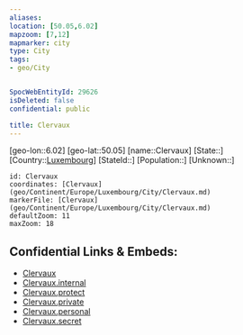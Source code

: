 ```yaml
---
aliases: 
location: [50.05,6.02]
mapzoom: [7,12] 
mapmarker: city 
type: City
tags:
- geo/City


SpocWebEntityId: 29626
isDeleted: false
confidential: public

title: Clervaux
---
```

[geo-lon::6.02]
[geo-lat::50.05]
[name::Clervaux]
[State::]
[Country::[Luxembourg](geo/Continent/Europe/Luxembourg.md)]
[StateId::]
[Population::]
[Unknown::]


```leaflet
id: Clervaux
coordinates: [Clervaux](geo/Continent/Europe/Luxembourg/City/Clervaux.md)
markerFile: [Clervaux](geo/Continent/Europe/Luxembourg/City/Clervaux.md)
defaultZoom: 11 
maxZoom: 18
```


## Confidential Links & Embeds: 
- [Clervaux](../../../../../../_public/geo/Continent/Europe/Luxembourg/City/Clervaux.md) 
- [Clervaux.internal](../../../../../../_internal/geo/Continent/Europe/Luxembourg/City/Clervaux.internal.md) 
- [Clervaux.protect](../../../../../../_protect/geo/Continent/Europe/Luxembourg/City/Clervaux.protect.md) 
- [Clervaux.private](../../../../../../_private/geo/Continent/Europe/Luxembourg/City/Clervaux.private.md) 
- [Clervaux.personal](../../../../../../_personal/geo/Continent/Europe/Luxembourg/City/Clervaux.personal.md) 
- [Clervaux.secret](../../../../../../_secret/geo/Continent/Europe/Luxembourg/City/Clervaux.secret.md) 
